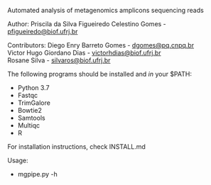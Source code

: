 Automated analysis of metagenomics amplicons sequencing reads

Author:
Priscila da Silva Figueiredo Celestino Gomes - pfigueiredo@biof.ufrj.br

Contributors:
Diego Enry Barreto Gomes - dgomes@pq.cnpq.br  
Victor Hugo Giordano Dias - victorhdias@biof.ufrj.br  
Rosane Silva - silvaros@biof.ufrj.br  

The following programs should be installed and *in* your $PATH:

* Python 3.7
* Fastqc
* TrimGalore
* Bowtie2
* Samtools
* Multiqc
* R

For installation instructions, check INSTALL.md 

Usage:  
* mgpipe.py -h



